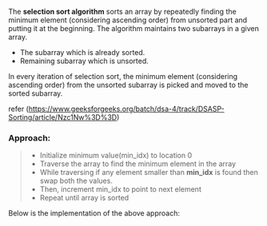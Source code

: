 The ****selection sort algorithm**** sorts an array by repeatedly finding the minimum element (considering ascending order) from unsorted part and putting it at the beginning. The algorithm maintains two subarrays in a given array.

- The subarray which is already sorted. 
- Remaining subarray which is unsorted.

In every iteration of selection sort, the minimum element (considering ascending order) from the unsorted subarray is picked and moved to the sorted subarray.

refer
(https://www.geeksforgeeks.org/batch/dsa-4/track/DSASP-Sorting/article/Nzc1Nw%3D%3D)

### Approach:

> - Initialize minimum value(min_idx) to location 0
> - Traverse the array to find the minimum element in the array
> - While traversing if any element smaller than ****min_idx**** is found then swap both the values.
> - Then, increment min_idx to point to next element
> - Repeat until array is sorted

Below is the implementation of the above approach: